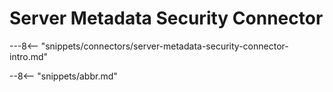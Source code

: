 <!-- SPDX-License-Identifier: CC-BY-4.0 -->
<!-- Copyright Contributors to the ODPi Egeria project 2020. -->

# Server Metadata Security Connector

---8<-- "snippets/connectors/server-metadata-security-connector-intro.md"

--8<-- "snippets/abbr.md"
